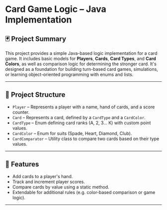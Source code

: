 # Card Game Logic – Java Implementation

## 🃏 Project Summary

This project provides a simple Java-based logic implementation for a card game. It includes basic models for **Players**, **Cards**, **Card Types**, and **Card Colors**, as well as comparison logic for determining the stronger card. It's designed as a foundation for building turn-based card games, simulations, or learning object-oriented programming with enums and lists.

---

## 📁 Project Structure

- `Player` – Represents a player with a name, hand of cards, and a score counter.
- `Card` – Represents a card, defined by a `CardType` and a `CardColor`.
- `CardType` – Enum defining card ranks (A, 2, 3... K) with custom point values.
- `CardColor` – Enum for suits (Spade, Heart, Diamond, Club).
- `CardComparator` – Utility class to compare two cards based on their type values.

---

## 🔧 Features

- Add cards to a player's hand.
- Track and increment player scores.
- Compare cards by value using a static method.
- Extendable for additional rules (e.g. color-based comparison or game logic).

---
